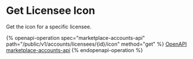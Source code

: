 # Get Licensee Icon

Get the icon for a specific licensee.

{% openapi-operation spec="marketplace-accounts-api" path="/public/v1/accounts/licensees/{id}/icon" method="get" %}
[OpenAPI marketplace-accounts-api](https://api.platform.softwareone.com/public/v1/accounts/openapi.json)
{% endopenapi-operation %}
